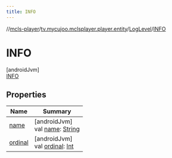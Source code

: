 ```yaml
---
title: INFO
---
```

//[mcls-player](../../../../index.html)/[tv.mycujoo.mclsplayer.player.entity](../../index.html)/[LogLevel](../index.html)/[INFO](index.html)



# INFO



[androidJvm]\
[INFO](index.html)



## Properties


| Name | Summary |
|---|---|
| [name](../../../tv.mycujoo.mclsplayer.player.widget/-m-c-l-s-player-view/-resize-mode/-r-e-s-i-z-e_-m-o-d-e_-z-o-o-m/index.html#-372974862%2FProperties%2F255153135) | [androidJvm]<br>val [name](../../../tv.mycujoo.mclsplayer.player.widget/-m-c-l-s-player-view/-resize-mode/-r-e-s-i-z-e_-m-o-d-e_-z-o-o-m/index.html#-372974862%2FProperties%2F255153135): [String](https://kotlinlang.org/api/latest/jvm/stdlib/kotlin/-string/index.html) |
| [ordinal](../../../tv.mycujoo.mclsplayer.player.widget/-m-c-l-s-player-view/-resize-mode/-r-e-s-i-z-e_-m-o-d-e_-z-o-o-m/index.html#-739389684%2FProperties%2F255153135) | [androidJvm]<br>val [ordinal](../../../tv.mycujoo.mclsplayer.player.widget/-m-c-l-s-player-view/-resize-mode/-r-e-s-i-z-e_-m-o-d-e_-z-o-o-m/index.html#-739389684%2FProperties%2F255153135): [Int](https://kotlinlang.org/api/latest/jvm/stdlib/kotlin/-int/index.html) |

